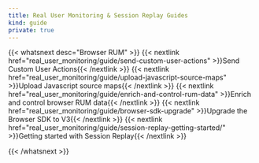 ```yaml
---
title: Real User Monitoring & Session Replay Guides
kind: guide
private: true
---
```


{{< whatsnext desc="Browser RUM" >}}
    {{< nextlink href="real_user_monitoring/guide/send-custom-user-actions" >}}Send Custom User Actions{{< /nextlink >}}
    {{< nextlink href="real_user_monitoring/guide/upload-javascript-source-maps" >}}Upload Javascript source maps{{< /nextlink >}}
    {{< nextlink href="real_user_monitoring/guide/enrich-and-control-rum-data" >}}Enrich and control browser RUM data{{< /nextlink >}}
    {{< nextlink href="real_user_monitoring/guide/browser-sdk-upgrade" >}}Upgrade the Browser SDK to V3{{< /nextlink >}}
    {{< nextlink href="real_user_monitoring/guide/session-replay-getting-started/" >}}Getting started with Session Replay{{< /nextlink >}}

{{< /whatsnext >}}
